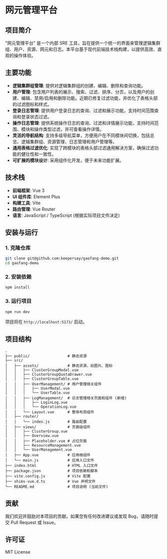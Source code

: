 # 网元管理平台

## 项目简介

"网元管理平台" 是一个内部 SRE 工具，旨在提供一个统一的界面来管理逻辑集群组、用户、资源、网元和日志。本平台基于现代前端技术栈构建，以提供高效、直观的操作体验。

## 主要功能

- **逻辑集群组管理**: 提供对逻辑集群组的创建、编辑、删除和查询功能。
- **用户管理**: 包含用户列表的展示、搜索、过滤、排序、分页，以及用户的创建、编辑、禁用/启用和删除功能。近期已修复过滤功能，并优化了表格头部的过滤图标和样式。
- **登录日志管理**: 提供用户登录日志的查询、过滤和展示功能，支持时间范围查询和登录状态过滤。
- **操作日志管理**: 提供系统操作日志的查询、过滤和详情展示功能，支持时间范围、模块和操作类型过滤，并可查看操作详情。
- **灵活的导航结构**: 支持多级导航菜单，方便用户在不同模块间切换，包括总览、逻辑集群组、资源管理、日志管理和用户管理等。
- **通用表格过滤优化**: 实现了跨模块的表格头部过滤通用解决方案，确保过滤功能的健壮性和一致性。
- **可扩展的模块设计**: 采用组件化开发，便于未来功能扩展。

## 技术栈

- **前端框架**: Vue 3
- **UI 组件库**: Element Plus
- **构建工具**: Vite
- **路由管理**: Vue Router
- **语言**: JavaScript / TypeScript (根据实际项目文件决定)

## 安装与运行

### 1. 克隆仓库

```bash
git clone git@github.com:keepersay/gaofang-demo.git
cd gaofang-demo
```

### 2. 安装依赖

```bash
npm install
```

### 3. 运行项目

```bash
npm run dev
```

项目将在 `http://localhost:5173/` 启动。

## 项目结构

```
.
├── public/                 # 静态资源
├── src/
│   ├── assets/             # 静态资源，如图片、图标
│   │   ├── ClusterGroupModal.vue
│   │   ├── ClusterGroupQuotaDrawer.vue
│   │   ├── ClusterGroupTable.vue
│   │   ├── UserManagement/ # 用户管理相关组件
│   │   │   ├── UserModal.vue
│   │   │   └── UserTable.vue
│   │   ├── LogManagement/  # 日志管理相关页面和组件 (新增)
│   │   │   ├── LoginLog.vue
│   │   │   └── OperationLog.vue
│   │   └── Layout.vue      # 整体布局组件
│   ├── router/
│   │   └── index.js        # 路由配置
│   ├── views/              # 页面级组件
│   │   ├── ClusterGroup.vue
│   │   ├── Overview.vue
│   │   ├── Placeholder.vue # 占位页面
│   │   ├── ResourceManagement.vue
│   │   └── UserManagement.vue
│   ├── App.vue             # 应用根组件
│   └── main.js             # 应用入口文件
├── index.html              # HTML 入口文件
├── package.json            # 项目依赖和脚本
├── vite.config.js          # Vite 配置
├── shims-vue.d.ts          # Vue 声明文件
└── README.md               # 项目说明 (当前文件)
```

## 贡献

我们欢迎并鼓励对本项目的贡献。如果您有任何改进建议或发现 Bug，请随时提交 Pull Request 或 Issue。

## 许可证

MIT License 
